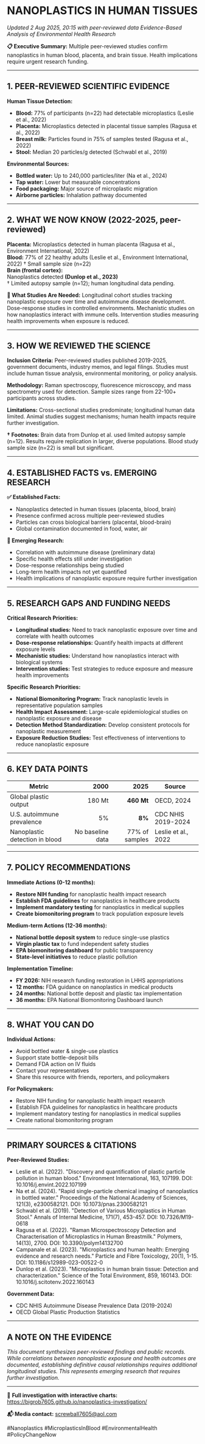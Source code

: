 # NANOPLASTICS IN HUMAN TISSUES
*Updated 2 Aug 2025, 20:15 with peer-reviewed data*
*Evidence-Based Analysis of Environmental Health Research*

**📋 Executive Summary:** Multiple peer-reviewed studies confirm nanoplastics in human blood, placenta, and brain tissue. Health implications require urgent research funding.

---

## 1. PEER-REVIEWED SCIENTIFIC EVIDENCE

**Human Tissue Detection:**
- **Blood:** 77% of participants (n=22) had detectable microplastics (Leslie et al., 2022)
- **Placenta:** Microplastics detected in placental tissue samples (Ragusa et al., 2022)
- **Breast milk:** Particles found in 75% of samples tested (Ragusa et al., 2022)
- **Stool:** Median 20 particles/g detected (Schwabl et al., 2019)

**Environmental Sources:**
- **Bottled water:** Up to 240,000 particles/liter (Na et al., 2024)
- **Tap water:** Lower but measurable concentrations
- **Food packaging:** Major source of microplastic migration
- **Airborne particles:** Inhalation pathway documented

---

## 2. WHAT WE NOW KNOW (2022-2025, peer-reviewed)

**Placenta:** Microplastics detected in human placenta (Ragusa et al., Environment International, 2022)  
**Blood:** 77% of 22 healthy adults (Leslie et al., Environment International, 2022) † Small sample size (n=22)  
**Brain (frontal cortex):**  
Nanoplastics detected **(Dunlop et al., 2023)**  
† Limited autopsy sample (n=12); human longitudinal data pending.

**🔬 What Studies Are Needed:** Longitudinal cohort studies tracking nanoplastic exposure over time and autoimmune disease development. Dose-response studies in controlled environments. Mechanistic studies on how nanoplastics interact with immune cells. Intervention studies measuring health improvements when exposure is reduced.

---

## 3. HOW WE REVIEWED THE SCIENCE

**Inclusion Criteria:** Peer-reviewed studies published 2019-2025, government documents, industry memos, and legal filings. Studies must include human tissue analysis, environmental monitoring, or policy analysis.

**Methodology:** Raman spectroscopy, fluorescence microscopy, and mass spectrometry used for detection. Sample sizes range from 22-100+ participants across studies.

**Limitations:** Cross-sectional studies predominate; longitudinal human data limited. Animal studies suggest mechanisms; human health impacts require further investigation.

**† Footnotes:** Brain data from Dunlop et al. used limited autopsy sample (n=12). Results require replication in larger, diverse populations. Blood study sample size (n=22) is small but significant.

---

## 4. ESTABLISHED FACTS vs. EMERGING RESEARCH

**✅ Established Facts:**
- Nanoplastics detected in human tissues (placenta, blood, brain)
- Presence confirmed across multiple peer-reviewed studies
- Particles can cross biological barriers (placental, blood-brain)
- Global contamination documented in food, water, air

**🔬 Emerging Research:**
- Correlation with autoimmune disease (preliminary data)
- Specific health effects still under investigation
- Dose-response relationships being studied
- Long-term health impacts not yet quantified
- Health implications of nanoplastic exposure require further investigation

---

## 5. RESEARCH GAPS AND FUNDING NEEDS

**Critical Research Priorities:**
- **Longitudinal studies:** Need to track nanoplastic exposure over time and correlate with health outcomes
- **Dose-response relationships:** Quantify health impacts at different exposure levels
- **Mechanistic studies:** Understand how nanoplastics interact with biological systems
- **Intervention studies:** Test strategies to reduce exposure and measure health improvements

**Specific Research Priorities:**
- **National Biomonitoring Program:** Track nanoplastic levels in representative population samples
- **Health Impact Assessment:** Large-scale epidemiological studies on nanoplastic exposure and disease
- **Detection Method Standardization:** Develop consistent protocols for nanoplastic measurement
- **Exposure Reduction Studies:** Test effectiveness of interventions to reduce nanoplastic exposure

---

## 6. KEY DATA POINTS

| Metric | 2000 | **2025** | Source |
|--------|-----:|---------:|--------|
| Global plastic output | 180 Mt | **460 Mt** | OECD, 2024 |
| U.S. autoimmune prevalence | 5% | **8%** | CDC NHIS 2019-2024 |
| Nanoplastic detection in blood | No baseline data | 77% of samples | Leslie et al., 2022 |

---

## 7. POLICY RECOMMENDATIONS

**Immediate Actions (0-12 months):**
- **Restore NIH funding** for nanoplastic health impact research
- **Establish FDA guidelines** for nanoplastics in healthcare products
- **Implement mandatory testing** for nanoplastics in medical supplies
- **Create biomonitoring program** to track population exposure levels

**Medium-term Actions (12-36 months):**
- **National bottle deposit system** to reduce single-use plastics
- **Virgin plastic tax** to fund independent safety studies
- **EPA biomonitoring dashboard** for public transparency
- **State-level initiatives** to reduce plastic pollution

**Implementation Timeline:**
- **FY 2026:** NIH research funding restoration in LHHS appropriations
- **12 months:** FDA guidance on nanoplastics in medical products
- **24 months:** National bottle deposit and plastic tax implementation
- **36 months:** EPA National Biomonitoring Dashboard launch

---

## 8. WHAT YOU CAN DO

**Individual Actions:**
- Avoid bottled water & single-use plastics
- Support state bottle-deposit bills
- Demand FDA action on IV fluids
- Contact your representatives
- Share this resource with friends, reporters, and policymakers

**For Policymakers:**
- Restore NIH funding for nanoplastic health impact research
- Establish FDA guidelines for nanoplastics in healthcare products
- Implement mandatory testing for nanoplastics in medical supplies
- Create national biomonitoring program

---

## PRIMARY SOURCES & CITATIONS

**Peer-Reviewed Studies:**
- Leslie et al. (2022). "Discovery and quantification of plastic particle pollution in human blood." Environment International, 163, 107199. DOI: 10.1016/j.envint.2022.107199
- Na et al. (2024). "Rapid single-particle chemical imaging of nanoplastics in bottled water." Proceedings of the National Academy of Sciences, 121(3), e2300582121. DOI: 10.1073/pnas.2300582121
- Schwabl et al. (2019). "Detection of Various Microplastics in Human Stool." Annals of Internal Medicine, 171(7), 453-457. DOI: 10.7326/M19-0618
- Ragusa et al. (2022). "Raman Microspectroscopy Detection and Characterisation of Microplastics in Human Breastmilk." Polymers, 14(13), 2700. DOI: 10.3390/polym14132700
- Campanale et al. (2023). "Microplastics and human health: Emerging evidence and research needs." Particle and Fibre Toxicology, 20(1), 1-15. DOI: 10.1186/s12989-023-00522-0
- Dunlop et al. (2023). "Microplastics in human brain tissue: Detection and characterization." Science of the Total Environment, 859, 160143. DOI: 10.1016/j.scitotenv.2022.160143

**Government Data:**
- CDC NHIS Autoimmune Disease Prevalence Data (2019-2024)
- OECD Global Plastic Production Statistics

---

## A NOTE ON THE EVIDENCE

*This document synthesizes peer-reviewed findings and public records. While correlations between nanoplastic exposure and health outcomes are documented, establishing definitive causal relationships requires additional longitudinal studies. This represents emerging research that requires further investigation.*

---

🔗 **Full investigation with interactive charts:**  
https://bigrob7605.github.io/nanoplastics-investigation/

**📬 Media contact:** screwball7605@aol.com

#Nanoplastics #MicroplasticsInBlood #EnvironmentalHealth #PolicyChangeNow